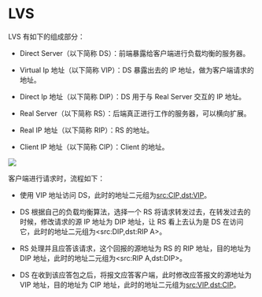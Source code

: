 # LVS

LVS 有如下的组成部分：

- Direct Server（以下简称 DS）：前端暴露给客户端进行负载均衡的服务器。

- Virtual Ip 地址（以下简称 VIP）：DS 暴露出去的 IP 地址，做为客户端请求的地址。

- Direct Ip 地址（以下简称 DIP）：DS 用于与 Real Server 交互的 IP 地址。

- Real Server（以下简称 RS）：后端真正进行工作的服务器，可以横向扩展。

- Real IP 地址（以下简称 RIP）：RS 的地址。

- Client IP 地址（以下简称 CIP）：Client 的地址。

![](https://tva3.sinaimg.cn/large/007DFXDhgy1g5us7zazn4j30ly0f03zb.jpg)

客户端进行请求时，流程如下：

- 使用 VIP 地址访问 DS，此时的地址二元组为<src:CIP,dst:VIP>。

- DS 根据自己的负载均衡算法，选择一个 RS 将请求转发过去，在转发过去的时候，修改请求的源 IP 地址为 DIP 地址，让 RS 看上去认为是 DS 在访问它，此时的地址二元组为<src:DIP,dst:RIP A>。

- RS 处理并且应答该请求，这个回报的源地址为 RS 的 RIP 地址，目的地址为 DIP 地址，此时的地址二元组为<src:RIP A,dst:DIP>。

- DS 在收到该应答包之后，将报文应答客户端，此时修改应答报文的源地址为 VIP 地址，目的地址为 CIP 地址，此时的地址二元组为<src:VIP,dst:CIP>。
